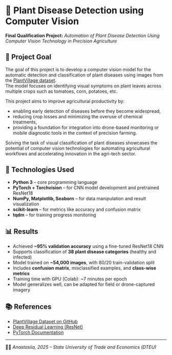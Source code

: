 # 🌿 Plant Disease Detection using Computer Vision

**Final Qualification Project:** *Automation of Plant Disease Detection Using Computer Vision Technology in Precision Agriculture*

## 🎯 Project Goal
The goal of this project is to develop a computer vision model for the automatic detection and classification of plant diseases using images from the [PlantVillage dataset](https://github.com/spMohanty/PlantVillage-Dataset).  
The model focuses on identifying visual symptoms on plant leaves across multiple crops such as tomatoes, corn, potatoes, etc.

This project aims to improve agricultural productivity by:
- enabling early detection of diseases before they become widespread,
- reducing crop losses and minimizing the overuse of chemical treatments,
- providing a foundation for integration into drone-based monitoring or mobile diagnostic tools in the context of precision farming.

Solving the task of visual classification of plant diseases showcases the potential of computer vision technologies for automating agricultural workflows and accelerating innovation in the agri-tech sector.


## 🧠 Technologies Used
- **Python 3** – core programming language
- **PyTorch + Torchvision** – for CNN model development and pretrained ResNet18
- **NumPy, Matplotlib, Seaborn** – for data manipulation and result visualization
- **scikit-learn** – for metrics like accuracy and confusion matrix
- **tqdm** – for training progress monitoring


## 📊 Results
- Achieved **~95% validation accuracy** using a fine-tuned ResNet18 CNN
- Supports classification of **38 plant disease categories** (healthy and infected)
- Model trained on **~54,000 images**, with 80/20 train-validation split
- Includes **confusion matrix**, misclassified examples, and **class-wise metrics**
- Training time with GPU (Colab): ~7 minutes per epoch
- Model generalizes well, can be adapted for field or drone-captured imagery


## 📚 References
- [PlantVillage Dataset on GitHub](https://github.com/spMohanty/PlantVillage-Dataset)
- [Deep Residual Learning (ResNet)](https://arxiv.org/abs/1512.03385)
- [PyTorch Documentation](https://pytorch.org/docs/stable/index.html)

---
👩‍🎓 *Anastasiia, 2025 – State University of Trade and Economics (DTEU)*

